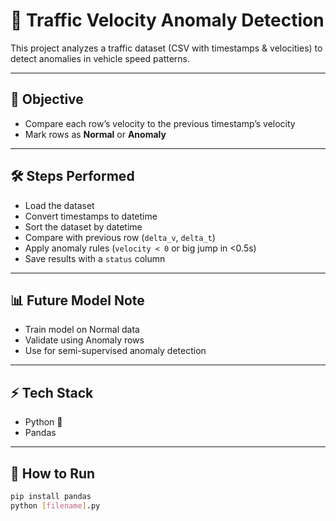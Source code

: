 # 🚦 Traffic Velocity Anomaly Detection  

This project analyzes a traffic dataset (CSV with timestamps & velocities) to detect anomalies in vehicle speed patterns.  

---

## 📌 Objective  
- Compare each row’s velocity to the previous timestamp’s velocity  
- Mark rows as **Normal** or **Anomaly**  

---

## 🛠️ Steps Performed  
- Load the dataset  
- Convert timestamps to datetime  
- Sort the dataset by datetime  
- Compare with previous row (`delta_v`, `delta_t`)  
- Apply anomaly rules (`velocity < 0` or big jump in <0.5s)  
- Save results with a `status` column  

---

## 📊 Future Model Note  
- Train model on Normal data  
- Validate using Anomaly rows  
- Use for semi-supervised anomaly detection  

---

## ⚡ Tech Stack  
- Python 🐍  
- Pandas  

---

## 🚀 How to Run  
```bash
pip install pandas
python [filename].py
